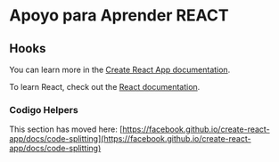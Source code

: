 # Apoyo para Aprender REACT

## Hooks

You can learn more in the [Create React App documentation](https://facebook.github.io/create-react-app/docs/getting-started).

To learn React, check out the [React documentation](https://reactjs.org/).

### Codigo Helpers

This section has moved here: [https://facebook.github.io/create-react-app/docs/code-splitting](https://facebook.github.io/create-react-app/docs/code-splitting)

